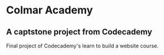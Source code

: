 # Colmar Academy
## A captstone project from Codecademy

Final project of Codecademy's learn to build a website course.
